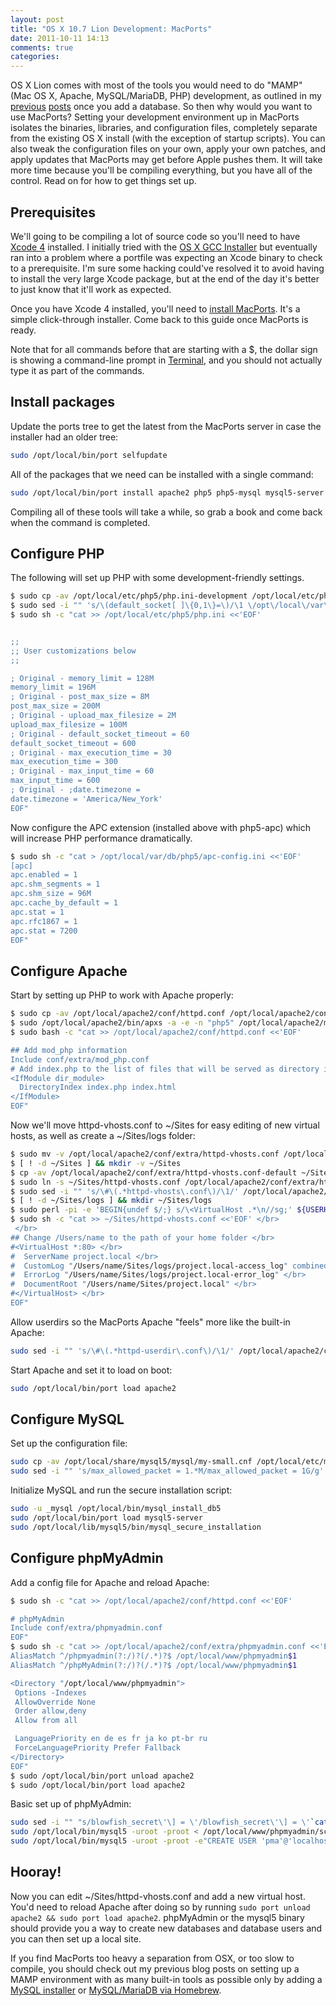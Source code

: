 ```yaml
---
layout: post
title: "OS X 10.7 Lion Development: MacPorts"
date: 2011-10-11 14:13
comments: true
categories:
---
```


OS X Lion comes with most of the tools you would need to do "MAMP" (Mac OS X, Apache, MySQL/MariaDB, PHP) development, as outlined in my [previous](http://echodittolabs.org/blog/2011/08/os-x-107-lion-development-native-mamp-mysql-installer) [posts](http://echodittolabs.org/blog/2011/09/os-x-107-lion-development-native-apache-php-homebrew-mysql-or-mariadb) once you add a database. So then why would you want to use MacPorts? Setting your development environment up in MacPorts isolates the binaries, libraries, and configuration files, completely separate from the existing OS X install (with the exception of startup scripts). You can also tweak the configuration files on your own, apply your own patches, and apply updates that MacPorts may get before Apple pushes them. It will take more time because you'll be compiling everything, but you have all of the control. Read on for how to get things set up. 

## Prerequisites

We'll going to be compiling a lot of source code so you'll need to have [Xcode 4](http://itunes.apple.com/us/app/xcode/id448457090) installed. I initially tried with the [OS X GCC Installer](https://github.com/kennethreitz/osx-gcc-installer) but eventually ran into a problem where a portfile was expecting an Xcode binary to check to a prerequisite. I'm sure some hacking could've resolved it to avoid having to install the very large Xcode package, but at the end of the day it's better to just know that it'll work as expected. 

Once you have Xcode 4 installed, you'll need to [install MacPorts](http://www.macports.org/install.php). It's a simple click-through installer. Come back to this guide once MacPorts is ready. 

Note that for all commands before that are starting with a $, the dollar sign is showing a command-line prompt in [Terminal](http://www.apple.com/macosx/apps/all.html#terminal), and you should not actually type it as part of the commands. 

## Install packages

Update the ports tree to get the latest from the MacPorts server in case the installer had an older tree:

```bash
sudo /opt/local/bin/port selfupdate
```

All of the packages that we need can be installed with a single command:

```bash
sudo /opt/local/bin/port install apache2 php5 php5-mysql mysql5-server php5-gd php5-mbstring php5-apc lynx phpmyadmin
```

Compiling all of these tools will take a while, so grab a book and come back when the command is completed. 

## Configure PHP

The following will set up PHP with some development-friendly settings. 

```bash
$ sudo cp -av /opt/local/etc/php5/php.ini-development /opt/local/etc/php5/php.ini
$ sudo sed -i "" 's/\(default_socket[ ]\{0,1\}=\)/\1 \/opt\/local\/var\/run\/mysql5\/mysqld.sock/g' /opt/local/etc/php5/php.ini
$ sudo sh -c "cat >> /opt/local/etc/php5/php.ini <<'EOF'


;;
;; User customizations below
;;

; Original - memory_limit = 128M
memory_limit = 196M
; Original - post_max_size = 8M
post_max_size = 200M
; Original - upload_max_filesize = 2M
upload_max_filesize = 100M
; Original - default_socket_timeout = 60
default_socket_timeout = 600
; Original - max_execution_time = 30
max_execution_time = 300
; Original - max_input_time = 60
max_input_time = 600
; Original - ;date.timezone =
date.timezone = 'America/New_York'
EOF"
```

Now configure the APC extension (installed above with php5-apc) which will increase PHP performance dramatically.

```bash
$ sudo sh -c "cat > /opt/local/var/db/php5/apc-config.ini <<'EOF'
[apc]
apc.enabled = 1
apc.shm_segments = 1
apc.shm_size = 96M
apc.cache_by_default = 1
apc.stat = 1
apc.rfc1867 = 1
apc.stat = 7200
EOF"
```

## Configure Apache

Start by setting up PHP to work with Apache properly:

```bash
$ sudo cp -av /opt/local/apache2/conf/httpd.conf /opt/local/apache2/conf/httpd.conf-default
$ sudo /opt/local/apache2/bin/apxs -a -e -n "php5" /opt/local/apache2/modules/libphp5.so
$ sudo bash -c "cat >> /opt/local/apache2/conf/httpd.conf <<'EOF'

## Add mod_php information
Include conf/extra/mod_php.conf
# Add index.php to the list of files that will be served as directory indexes.
<IfModule dir_module>
  DirectoryIndex index.php index.html
</IfModule>
EOF"
```

Now we'll move httpd-vhosts.conf to ~/Sites for easy editing of new virtual hosts, as well as create a ~/Sites/logs folder:

```bash
$ sudo mv -v /opt/local/apache2/conf/extra/httpd-vhosts.conf /opt/local/apache2/conf/extra/httpd-vhosts.conf-default </br>
$ [ ! -d ~/Sites ] && mkdir -v ~/Sites
$ cp -av /opt/local/apache2/conf/extra/httpd-vhosts.conf-default ~/Sites/httpd-vhosts.conf
$ sudo ln -s ~/Sites/httpd-vhosts.conf /opt/local/apache2/conf/extra/httpd-vhosts.conf
$ sudo sed -i "" 's/\#\(.*httpd-vhosts\.conf\)/\1/' /opt/local/apache2/conf/httpd.conf
$ [ ! -d ~/Sites/logs ] && mkdir ~/Sites/logs
$ sudo perl -pi -e 'BEGIN{undef $/;} s/\<VirtualHost .*\n//sg;' ${USERHOME}/Sites/httpd-vhosts.conf </br>
$ sudo sh -c "cat >> ~/Sites/httpd-vhosts.conf <<'EOF' </br>
 </br>
## Change /Users/name to the path of your home folder </br>
#<VirtualHost *:80> </br>
#  ServerName project.local </br>
#  CustomLog "/Users/name/Sites/logs/project.local-access_log" combined </br>
#  ErrorLog "/Users/name/Sites/logs/project.local-error_log" </br>
#  DocumentRoot "/Users/name/Sites/project.local" </br>
#</VirtualHost> </br>
EOF"
```

Allow userdirs so the MacPorts Apache "feels" more like the built-in Apache:

```bash
sudo sed -i "" 's/\#\(.*httpd-userdir\.conf\)/\1/' /opt/local/apache2/conf/httpd.conf
```

Start Apache and set it to load on boot:

```bash
sudo /opt/local/bin/port load apache2
```

## Configure MySQL

Set up the configuration file:

```bash
sudo cp -av /opt/local/share/mysql5/mysql/my-small.cnf /opt/local/etc/mysql5/my.cnf
sudo sed -i "" 's/max_allowed_packet = 1.*M/max_allowed_packet = 1G/g' /opt/local/etc/mysql5/my.cnf
```

Initialize MySQL and run the secure installation script:
```bash
sudo -u _mysql /opt/local/bin/mysql_install_db5
sudo /opt/local/bin/port load mysql5-server
sudo /opt/local/lib/mysql5/bin/mysql_secure_installation
```

## Configure phpMyAdmin

Add a config file for Apache and reload Apache:

```bash
$ sudo sh -c "cat >> /opt/local/apache2/conf/httpd.conf <<'EOF'

# phpMyAdmin
Include conf/extra/phpmyadmin.conf
EOF"
$ sudo sh -c "cat >> /opt/local/apache2/conf/extra/phpmyadmin.conf <<'EOF'
AliasMatch ^/phpmyadmin(?:/)?(/.*)?$ /opt/local/www/phpmyadmin$1
AliasMatch ^/phpMyAdmin(?:/)?(/.*)?$ /opt/local/www/phpmyadmin$1

<Directory "/opt/local/www/phpmyadmin">
 Options -Indexes
 AllowOverride None
 Order allow,deny
 Allow from all

 LanguagePriority en de es fr ja ko pt-br ru
 ForceLanguagePriority Prefer Fallback
</Directory>
EOF"
$ sudo /opt/local/bin/port unload apache2
$ sudo /opt/local/bin/port load apache2
```

Basic set up of phpMyAdmin:

```bash
sudo sed -i "" "s/blowfish_secret\'\] = \'/blowfish_secret\'\] = \'`cat /dev/urandom | strings | grep -o '[[:alnum:]]' | head -n 50 | tr -d '\n'`/" /opt/local/www/phpmyadmin/config.inc.php
sudo /opt/local/bin/mysql5 -uroot -proot < /opt/local/www/phpmyadmin/scripts/create_tables.sql
sudo /opt/local/bin/mysql5 -uroot -proot -e"CREATE USER 'pma'@'localhost' IDENTIFIED BY 'pmapass'; GRANT SELECT, INSERT, DELETE, UPDATE ON phpmyadmin.* TO pma@localhost;"
```

## Hooray!

Now you can edit ~/Sites/httpd-vhosts.conf and add a new virtual host. You'd need to reload Apache after doing so by running `sudo port unload apache2 && sudo port load apache2`. phpMyAdmin or the mysql5 binary should provide you a way to create new databases and database users and you can then set up a local site.

If you find MacPorts too heavy a separation from OSX, or too slow to compile, you should check out my previous blog posts on setting up a MAMP environment with as many built-in tools as possible only by adding a [MySQL installer](http://echodittolabs.org/blog/2011/08/os-x-107-lion-development-native-mamp-mysql-installer) or [MySQL/MariaDB via Homebrew](http://echodittolabs.org/blog/2011/09/os-x-107-lion-development-native-apache-php-homebrew-mysql-or-mariadb).
